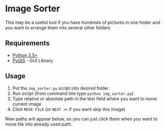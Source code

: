 # Image Sorter
This may be a useful tool if you have hundreds of pictures in one folder and you want to arrange them into several other folders

## Requirements
* [Python 3.5+](https://www.python.org/downloads/)
* [PyQt5](https://pypi.org/project/PyQt5/) - GUI Library

## Usage
1. Put the `img_sorter.py` script into desired folder
2. Run script (from command line type `python img_sorter.py`)
3. Type relative or absolute path in the text field where you want to move current image
4. Click `MOVE FILE` (or `NEXT >>` if you want skip this image)

New paths will appear below, so you can just click them when you want to move file into already used path.
